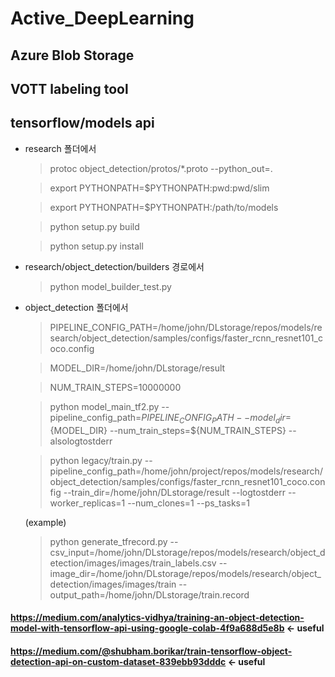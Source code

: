 # Active_DeepLearning

## Azure Blob Storage
## VOTT labeling tool


## tensorflow/models api 
- research 폴더에서

  > protoc object_detection/protos/*.proto --python_out=.
  
  > export PYTHONPATH=$PYTHONPATH:pwd:pwd/slim
  
  > export PYTHONPATH=$PYTHONPATH:/path/to/models
  
  > python setup.py build
  
  > python setup.py install
  
- research/object_detection/builders 경로에서

  > python model_builder_test.py

- object_detection 폴더에서

  > PIPELINE_CONFIG_PATH=/home/john/DLstorage/repos/models/research/object_detection/samples/configs/faster_rcnn_resnet101_coco.config

  > MODEL_DIR=/home/john/DLstorage/result

  > NUM_TRAIN_STEPS=10000000

  > python model_main_tf2.py --pipeline_config_path=${PIPELINE_CONFIG_PATH} --model_dir=${MODEL_DIR} --num_train_steps=${NUM_TRAIN_STEPS} --alsologtostderr

  > python legacy/train.py --pipeline_config_path=/home/john/project/repos/models/research/object_detection/samples/configs/faster_rcnn_resnet101_coco.config       --train_dir=/home/john/DLstorage/result --logtostderr --worker_replicas=1 --num_clones=1 --ps_tasks=1

  (example)
  > python generate_tfrecord.py --csv_input=/home/john/DLstorage/repos/models/research/object_detection/images/images/train_labels.csv --image_dir=/home/john/DLstorage/repos/models/research/object_detection/images/images/train --output_path=/home/john/DLstorage/train.record

#### https://medium.com/analytics-vidhya/training-an-object-detection-model-with-tensorflow-api-using-google-colab-4f9a688d5e8b <- useful

#### https://medium.com/@shubham.borikar/train-tensorflow-object-detection-api-on-custom-dataset-839ebb93dddc <- useful

